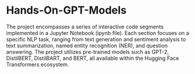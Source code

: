 # Hands-On-GPT-Models
The project encompasses a series of interactive code segments implemented in a Jupyter Notebook (ipynb file). Each section focuses on a specific NLP task, ranging from text generation and sentiment analysis to text summarization, named entity recognition (NER), and question answering. The project utilizes pre-trained models such as GPT-2, DistilBERT, DistilBART, and BERT, all available within the Hugging Face Transformers ecosystem.
